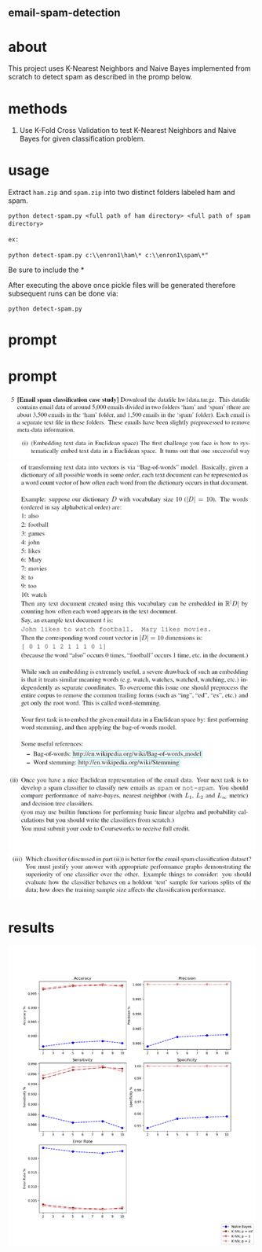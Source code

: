 ## email-spam-detection

# about

This project uses K-Nearest Neighbors and Naive Bayes implemented from scratch to detect spam as described in the promp below.

# methods

1.  Use K-Fold Cross Validation to test K-Nearest Neighbors and Naive Bayes for given classification problem.


# usage

Extract `ham.zip` and `spam.zip` into two distinct folders labeled ham and spam.

```
python detect-spam.py <full path of ham directory> <full path of spam directory>

ex: 

python detect-spam.py c:\\enron1\ham\* c:\\enron1\spam\*"
```

Be sure to include the *

After executing the above once pickle files will be generated therefore subsequent runs can be done via:

```
python detect-spam.py
```

# prompt

# prompt
![Prompt 1](https://github.com/tmatrixhy/ml-email-spam-detection-knn-naive-bayes/blob/master/prompt1.jpg)
![Prompt 2](https://github.com/tmatrixhy/ml-email-spam-detection-knn-naive-bayes/blob/master/prompt2.jpg)
![Prompt 3](https://github.com/tmatrixhy/ml-email-spam-detection-knn-naive-bayes/blob/master/prompt3.jpg)

# results

![Results](https://github.com/tmatrixhy/ml-email-spam-detection-knn-naive-bayes/blob/master/results.png)